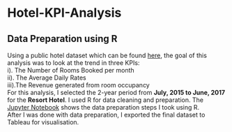 # Hotel-KPI-Analysis
## Data Preparation using R    
Using a public hotel dataset which can be found [here](https://www.kaggle.com/datasets/jessemostipak/hotel-booking-demand), the goal of this analysis was to look at the trend in three KPIs:     
i).      The Number of Rooms Booked per month    
ii). The Average Daily Rates    
iii).The Revenue generated from room occupancy    
For this analysis, I selected the 2-year period from **July, 2015 to June, 2017** for the **Resort Hotel**. I used R for data cleaning and preparation. The [Jupyter Notebook](https://ogeano.github.io/Hotel-KPI-Analysis/) shows the data preparation steps I took using R.     
After I was done with data preparation, I exported the final dataset to Tableau for visualisation.
